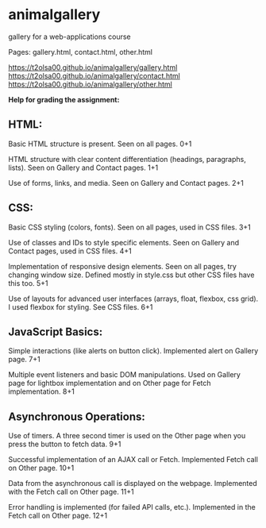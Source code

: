 # animalgallery
 gallery for a web-applications course

Pages: gallery.html, contact.html, other.html

https://t2olsa00.github.io/animalgallery/gallery.html
https://t2olsa00.github.io/animalgallery/contact.html
https://t2olsa00.github.io/animalgallery/other.html

**Help for grading the assignment:**

## HTML:

Basic HTML structure is present. Seen on all pages. 0+1

HTML structure with clear content differentiation (headings, paragraphs, lists). Seen on Gallery and Contact pages. 1+1

Use of forms, links, and media. Seen on Gallery and Contact pages. 2+1

## CSS:

Basic CSS styling (colors, fonts). Seen on all pages, used in CSS files. 3+1

Use of classes and IDs to style specific elements. Seen on Gallery and Contact pages, used in CSS files. 4+1

Implementation of responsive design elements. Seen on all pages, try changing window size. Defined mostly in style.css but other CSS files have this too. 5+1

Use of layouts for advanced user interfaces (arrays, float, flexbox, css grid). I used flexbox for styling. See CSS files. 6+1

## JavaScript Basics:

Simple interactions (like alerts on button click). Implemented alert on Gallery page. 7+1

Multiple event listeners and basic DOM manipulations. Used on Gallery page for lightbox implementation and on Other page for Fetch implementation. 8+1

## Asynchronous Operations:

Use of timers. A three second timer is used on the Other page when you press the button to fetch data. 9+1

Successful implementation of an AJAX call or Fetch. Implemented Fetch call on Other page. 10+1

Data from the asynchronous call is displayed on the webpage. Implemented with the Fetch call on Other page. 11+1

Error handling is implemented (for failed API calls, etc.). Implemented in the Fetch call on Other page. 12+1
